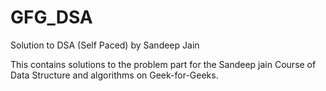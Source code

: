 # GFG_DSA
Solution to DSA (Self Paced) by Sandeep Jain 

This contains solutions to the problem part for the Sandeep jain Course of Data Structure and algorithms on Geek-for-Geeks.

